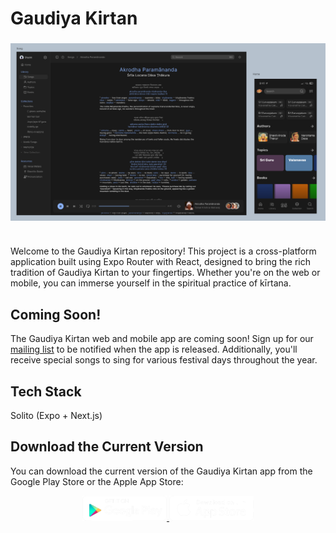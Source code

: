 # Gaudiya Kirtan

<h3 align="center">
  <a href="https://gaudiyakirtan.com/">
    <img src="/assets/product.png" alt="gk" >
  </a>
  <br>
  <br>
</h3>


Welcome to the Gaudiya Kirtan repository! This project is a cross-platform application built using Expo Router with React, designed to bring the rich tradition of Gaudiya Kirtan to your fingertips. Whether you're on the web or mobile, you can immerse yourself in the spiritual practice of kīrtana.

## Coming Soon!

The Gaudiya Kirtan web and mobile app are coming soon! Sign up for our [mailing list](https://gaudiyakirtan.com/) to be notified when the app is released. Additionally, you'll receive special songs to sing for various festival days throughout the year.

## Tech Stack

Solito (Expo + Next.js)

## Download the Current Version

You can download the current version of the Gaudiya Kirtan app from the Google Play Store or the Apple App Store:

<div align="center">
  <a href="https://play.google.com/store/apps/details?id=com.gaudiyakirtan.gkapp" target="_blank" rel="noopener noreferrer">
    <img src="./assets/readme/googleplay.png" alt="Google Play" height="40">
  </a>

  <a href="https://apps.apple.com/us/app/gaudiya-kirtan/id1502107221" target="_blank" rel="noopener noreferrer">
    <img src="./assets/readme/appstore.png" alt="App Store" height="40">
  </a>
</div>
